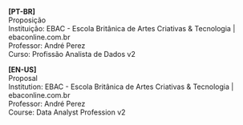 **[PT-BR]** </br>
Proposição </br>
Instituição: EBAC - Escola Britânica de Artes Criativas & Tecnologia | ebaconline.com.br </br>
Professor: André Perez </br>
Curso: Profissão Analista de Dados v2 </br>

**[EN-US]** </br>
Proposal </br>
Institution: EBAC - Escola Britânica de Artes Criativas & Tecnologia | ebaconline.com.br </br>
Professor: André Perez </br>
Course: Data Analyst Profession v2 </br>
